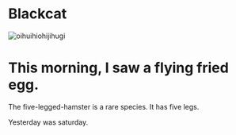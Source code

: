# Blackcat

![oihuihiohijihugi](Afrotree.jpg)

This morning, I saw a flying fried egg.
=======
The five-legged-hamster is a rare species.
It has five legs.

Yesterday was saturday.



